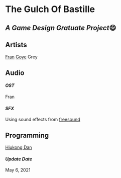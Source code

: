 # The Gulch Of Bastille
## _A Game Design Gratuate Project_:smile:

## Artists
[Fran](https://github.com/FranMukuro)
[Goye](https://github.com/CelesGoye)
Grey

## Audio
#### _OST_
Fran
#### _SFX_
Using sound effects from [freesound](https://freesound.org/)

## Programming
[Hiukong Dan](https://hiukong-dan.com)

#### _Update Date_
May 6, 2021
